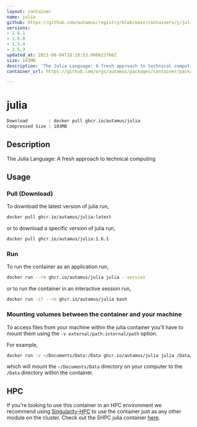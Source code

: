 ```yaml
---
layout: container
name: julia
github: https://github.com/autamus/registry/blob/main/containers/j/julia/spack.yaml
versions:
- 1.6.1
- 1.6.0
- 1.5.4
- 1.5.3
updated_at: 2021-06-04T18:10:53.060623766Z
size: 103MB
description: 'The Julia Language: A fresh approach to technical computing'
container_url: https://github.com/orgs/autamus/packages/container/package/julia

---
```

# julia
```bash 
Download        : docker pull ghcr.io/autamus/julia
Compressed Size : 103MB
```

## Description
The Julia Language: A fresh approach to technical computing

## Usage
### Pull (Download)
To download the latest version of julia run,

```bash
docker pull ghcr.io/autamus/julia:latest
```

or to download a specific version of julia run,

```bash
docker pull ghcr.io/autamus/julia:1.6.1
```
### Run
To run the container as an application run,
```bash
docker run --rm ghcr.io/autamus/julia julia --version
```

or to run the container in an interactive session run,
```bash
docker run -it --rm ghcr.io/autamus/julia bash
```

### Mounting volumes between the container and your machine
To access files from your machine within the julia container you'll have to mount them using the `-v external/path:internal/path` option.

For example,
```bash
docker run -v ~/Documents/Data:/Data ghcr.io/autamus/julia julia /Data/myData.csv
```
which will mount the `~/Documents/Data` directory on your computer to the `/Data` directory within the container.

## HPC
If you're looking to use this container in an HPC environment we recommend using [Singularity-HPC](https://singularity-hpc.readthedocs.io) to use the container just as any other module on the cluster. Check out the SHPC julia container [here](https://singularityhub.github.io/singularity-hpc/r/ghcr.io-autamus-julia/).